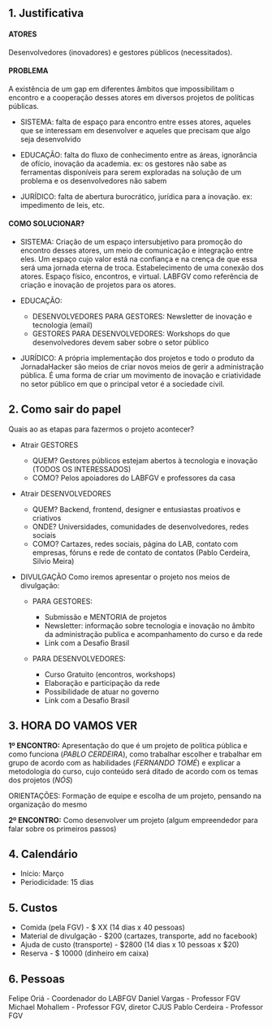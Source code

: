 ## 1. Justificativa

#### ATORES 
Desenvolvedores (inovadores) e gestores públicos (necessitados).

#### PROBLEMA
A existência de um gap em diferentes âmbitos que impossibilitam o encontro e a cooperação desses atores em diversos projetos de políticas públicas.

* SISTEMA: falta de espaço para encontro entre esses atores, aqueles que se interessam em desenvolver e aqueles que precisam que algo seja desenvolvido

* EDUCAÇÃO: falta do fluxo de conhecimento entre as áreas, ignorância de ofício, inovação da academia. ex: os gestores não sabe as ferramentas disponíveis para serem exploradas na solução de um problema e os desenvolvedores não sabem 

* JURÍDICO: falta de abertura burocrático, jurídica para a inovação. ex: impedimento de leis, etc.


#### COMO SOLUCIONAR?

* SISTEMA: Criação de um espaço intersubjetivo para promoção do encontro desses atores, um meio de comunicação e integração entre eles. Um espaço cujo valor está na confiança e na crença de que essa será uma jornada eterna de troca. Estabelecimento de uma conexão dos atores. Espaço físico, encontros, e virtual. LABFGV como referência de criação e inovação de projetos para os atores.

* EDUCAÇÃO: 
  - DESENVOLVEDORES PARA GESTORES: Newsletter de inovação e tecnologia (email)
  - GESTORES PARA DESENVOLVEDORES: Workshops do que desenvolvedores devem saber sobre o setor público

* JURÍDICO: A própria implementação dos projetos e todo o produto da JornadaHacker são meios de criar novos meios de gerir a administração pública. É uma forma de criar um movimento de inovação e criatividade no setor público em que o principal vetor é a sociedade civil.

## 2. Como sair do papel

Quais ao as etapas para fazermos o projeto acontecer?

* Atrair GESTORES
  * QUEM? 
  Gestores públicos estejam abertos à tecnologia e inovação (TODOS OS INTERESSADOS)
  * COMO? 
  Pelos apoiadores do LABFGV e professores da casa 
 
* Atrair DESENVOLVEDORES
  * QUEM? 
  Backend, frontend, designer e entusiastas proativos e criativos
  * ONDE?
  Universidades, comunidades de desenvolvedores, redes sociais
  * COMO?
  Cartazes, redes sociais, página do LAB, contato com empresas, fóruns e rede de contato de contatos (Pablo Cerdeira, Silvio Meira)
  
* DIVULGAÇÃO
Como iremos apresentar o projeto nos meios de divulgação:

  * PARA GESTORES:
    - Submissão e MENTORIA de projetos
    - Newsletter: informação sobre tecnologia e inovação no âmbito da administração publica e acompanhamento do curso e da rede 
    - Link com a Desafio Brasil
    
  * PARA DESENVOLVEDORES:
    - Curso Gratuito (encontros, workshops)
    - Elaboração e participação da rede
    - Possibilidade de atuar no governo
    - Link com a Desafio Brasil
    
## 3. HORA DO VAMOS VER

  **1º ENCONTRO:** Apresentação do que é um projeto de política pública e como funciona (_PABLO CERDEIRA_), como trabalhar escolher e trabalhar em grupo de acordo com as habilidades (_FERNANDO TOMÉ_) e explicar a metodologia do curso, cujo conteúdo será ditado de acordo com os temas dos projetos (_NÓS_)
  
  ORIENTAÇÕES: Formação de equipe e escolha de um projeto, pensando na organização do mesmo
  
  **2º ENCONTRO:** Como desenvolver um projeto (algum empreendedor para falar sobre os primeiros passos)
  
## 4. Calendário

- Início: Março
- Periodicidade: 15 dias 
  
## 5. Custos

  - Comida (pela FGV) - $ XX (14 dias x 40 pessoas)
  - Material de divulgação - $200 (cartazes, transporte, add no facebook)
  - Ajuda de custo (transporte) - $2800 (14 dias x 10 pessoas x $20)
  - Reserva - $ 10000 (dinheiro em caixa)
  
## 6. Pessoas

Felipe Oriá - Coordenador do LABFGV
Daniel Vargas - Professor FGV
Michael Mohallem - Professor FGV, diretor CJUS
Pablo Cerdeira - Professor FGV
  
